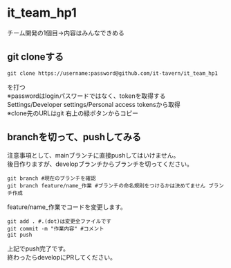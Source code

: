 # it_team_hp1
チーム開発の1個目->内容はみんなできめる
## git cloneする
```
git clone https://username:password@github.com/it-tavern/it_team_hp1
```
を打つ  
※passwordはloginパスワードではなく、tokenを取得する  
Settings/Developer settings/Personal access tokensから取得  
※clone先のURLはgit 右上の緑ボタンからコピー

## branchを切って、pushしてみる
注意事項として、mainブランチに直接pushしてはいけません。  
後日作りますが、developブランチからブランチを切ってください。
```
git branch #現在のブランチを確認
git branch feature/name_作業 #ブランチの命名規則をつけるかは決めてません ブランチ作成
```
feature/name_作業でコードを変更します。  
```
git add . #.(dot)は変更全ファイルです
git commit -m "作業内容" #コメント
git push
```
上記でpush完了です。  
終わったらdevelopにPRしてください。
